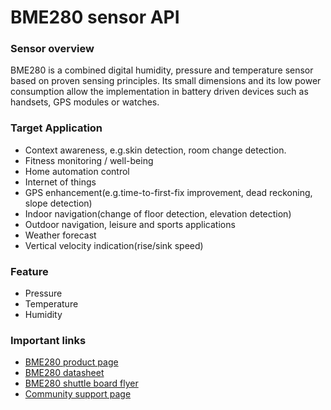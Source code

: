 # BME280 sensor API

### Sensor overview

BME280 is a combined digital humidity, pressure and temperature sensor based on proven sensing principles.
Its small dimensions and its low power consumption allow the implementation in battery driven devices such as
handsets, GPS modules or watches.

### Target Application
- Context awareness, e.g.skin detection, room change detection.
- Fitness monitoring / well-being
- Home automation control
- Internet of things
- GPS enhancement(e.g.time-to-first-fix improvement, dead reckoning, slope detection)
- Indoor navigation(change of floor detection, elevation detection)
- Outdoor navigation, leisure and sports applications
- Weather forecast
- Vertical velocity indication(rise/sink speed)

### Feature
- Pressure
- Temperature
- Humidity

### Important links

- [BME280 product page](https://www.bosch-sensortec.com/products/environmental-sensors/humidity-sensors-bme280/)
- [BME280 datasheet](https://www.bosch-sensortec.com/media/boschsensortec/downloads/datasheets/bst-bme280-ds002.pdf)
- [BME280 shuttle board flyer](https://www.bosch-sensortec.com/media/boschsensortec/downloads/shuttle_board_flyer/bst-dhw-fl034.pdf)
- [Community support page](https://community.bosch-sensortec.com)